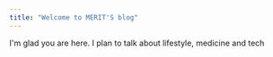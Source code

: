```yaml
---
title: "Welcome to MERIT'S blog"
---
```


I'm glad you are here. I plan to talk about lifestyle, medicine and tech
